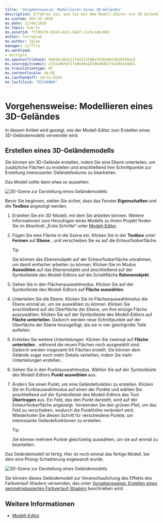 ```yaml
---
title: 'Vorgehensweise: Modellieren eines 3D-Geländes'
description: Erfahren Sie, wie Sie mit dem Modell-Editor ein 3D-Geländemodell erstellen, indem Sie eine Ebene unterteilen, um zusätzliche Flächen zu erstellen und anschließend deren Schnittpunkte zu bearbeiten.
ms.custom: SEO-VS-2020
ms.date: 11/04/2016
ms.topic: how-to
ms.assetid: f779b1fd-82a9-4a11-8ab7-c1c9caabc883
author: TerryGLee
ms.author: tglee
manager: jillfra
ms.workload:
- multiple
ms.openlocfilehash: 54010c46d121fd4221500afb3038013626939a1b
ms.sourcegitcommit: a731a9454f1fa6bd9a18746d8d62fe2e85e5ddb1
ms.translationtype: HT
ms.contentlocale: de-DE
ms.lasthandoff: 10/31/2020
ms.locfileid: "93134804"
---
```

# <a name="how-to-model-3d-terrain"></a>Vorgehensweise: Modellieren eines 3D-Geländes

In diesem Artikel wird gezeigt, wie der Modell-Editor zum Erstellen eines 3D-Geländemodells verwendet wird.

## <a name="create-a-3d-terrain-model"></a>Erstellen eines 3D-Geländemodells

Sie können ein 3D-Gelände erstellen, indem Sie eine Ebene unterteilen, um zusätzliche Flächen zu erstellen und anschließend ihre Schnittpunkte zur Erstellung interessanter Geländefeatures zu bearbeiten.

Das Modell sollte dann etwa so aussehen:

![3D-Szene zur Darstellung eines Geländemodells](../designers/media/digit-terrain-model.png)

Bevor Sie beginnen, stellen Sie sicher, dass das Fenster **Eigenschaften** und die **Toolbox** angezeigt werden.

1. Erstellen Sie ein 3D-Modell, mit dem Sie arbeiten können. Weitere Informationen zum Hinzufügen eines Modells zu Ihrem Projekt finden Sie im Abschnitt „Erste Schritte“ unter [Modell-Editor](../designers/model-editor.md).

2. Fügen Sie eine Fläche in die Szene ein. Klicken Sie in der **Toolbox** unter **Formen** auf **Ebene** , und verschieben Sie es auf die Entwurfsoberfläche.

    > [!TIP]
    > Sie können das Ebenenobjekt auf der Entwurfsoberfläche umrahmen, um damit einfacher arbeiten zu können. Klicken Sie im Modus **Auswählen** auf das Ebenenobjekt und anschließend auf der Symbolleiste des Modell-Editors auf die Schaltfläche **Rahmenobjekt**

3. Gehen Sie in den Flächenauswahlmodus. Klicken Sie auf der Symbolleiste des Modell-Editors auf **Fläche auswählen**.

4. Unterteilen Sie die Ebene. Klicken Sie im Flächenauswahlmodus die Ebene einmal an, um sie auswählen zu können. Klicken Sie anschließend auf die Oberfläche der Ebene, um ihre einzige Fläche auszuwählen. Klicken Sie auf der Symbolleiste des Modell-Editors auf **Fläche unterteilen**. Dadurch werden neue Schnittpunkte auf der Oberfläche der Ebene hinzugefügt, die sie in vier gleichgroße Teile aufteilen.

5. Erstellen Sie weitere Unterteilungen. Klicken Sie zweimal auf **Fläche unterteilen** , während die neuen Flächen noch ausgewählt sind. Dadurch werden insgesamt 64 Flächen erstellt. Sie können dem Gelände sogar noch mehr Details verleihen, indem Sie mehr Unterteilungen erstellen.

6. Gehen Sie in den Punktauswahlmodus. Wählen Sie auf der Symbolleiste des Modell-Editors **Punkt auswählen** aus.

7. Ändern Sie einen Punkt, um eine Geländefunktion zu erstellen. Klicken Sie im Punktauswahlmodus auf einen der Punkte und wählen Sie anschließend auf der Symbolleiste des Modell-Editors das Tool **Übertragen** aus. Ein Feld, das den Punkt darstellt, wird auf der Entwurfsoberfläche angezeigt. Verwenden Sie den grünen Pfeil, um das Feld zu verschieben, wodurch die Punkthöhe verändert wird. Wiederholen Sie diesen Schritt für verschiedene Punkte, um interessante Geländefunktionen zu erstellen.

    > [!TIP]
    > Sie können mehrere Punkte gleichzeitig auswählen, um sie auf einmal zu bearbeiten.

Das Geländemodell ist fertig. Hier ist noch einmal das fertige Modell, bei dem eine Phong-Schattierung angewandt wurde.

![3D-Szene zur Darstellung eines Geländemodells](../designers/media/digit-terrain-model.png)

Sie können dieses Geländemodell zur Veranschaulichung des Effekts des Farbverlauf-Shaders verwenden, das unter [Vorgehensweise: Erstellen eines geometriebasierten Farbverlauf-Shaders](../designers/how-to-create-a-geometry-based-gradient-shader.md) beschrieben wird.

## <a name="see-also"></a>Weitere Informationen

- [Modell-Editor](../designers/model-editor.md)
